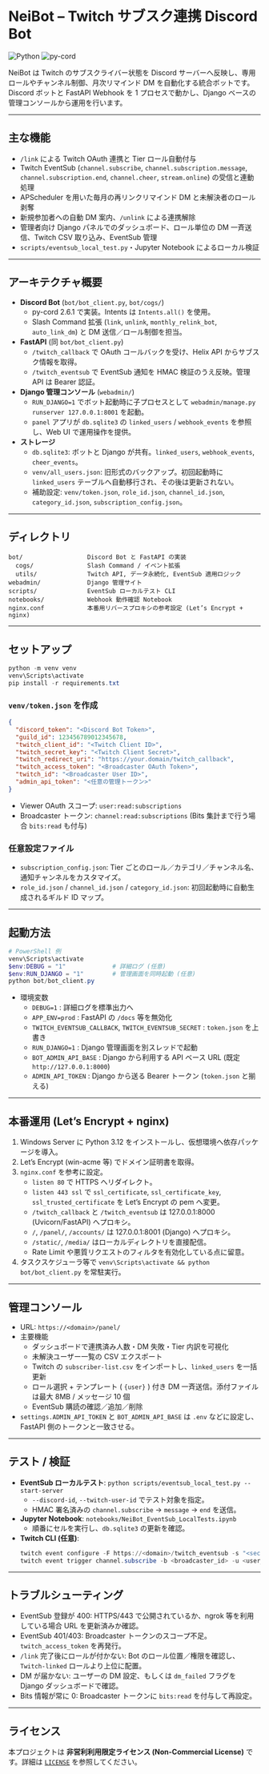 ﻿# NeiBot – Twitch サブスク連携 Discord Bot

![Python](https://img.shields.io/badge/Python-3.12-blue)
![py-cord](https://img.shields.io/badge/py--cord-2.6.1-green)

NeiBot は Twitch のサブスクライバー状態を Discord サーバーへ反映し、専用ロールやチャンネル制御、月次リマインド DM を自動化する統合ボットです。Discord ボットと FastAPI Webhook を 1 プロセスで動かし、Django ベースの管理コンソールから運用を行います。

---

## 主な機能
- `/link` による Twitch OAuth 連携と Tier ロール自動付与
- Twitch EventSub (`channel.subscribe`, `channel.subscription.message`, `channel.subscription.end`, `channel.cheer`, `stream.online`) の受信と連動処理
- APScheduler を用いた毎月の再リンクリマインド DM と未解決者のロール剥奪
- 新規参加者への自動 DM 案内、`/unlink` による連携解除
- 管理者向け Django パネルでのダッシュボード、ロール単位の DM 一斉送信、Twitch CSV 取り込み、EventSub 管理
- `scripts/eventsub_local_test.py`・Jupyter Notebook によるローカル検証

---

## アーキテクチャ概要
- **Discord Bot** (`bot/bot_client.py`, `bot/cogs/`)
  - py-cord 2.6.1 で実装。Intents は `Intents.all()` を使用。
  - Slash Command 拡張 (`link`, `unlink`, `monthly_relink_bot`, `auto_link_dm`) と DM 送信／ロール制御を担当。
- **FastAPI** (同 `bot/bot_client.py`)
  - `/twitch_callback` で OAuth コールバックを受け、Helix API からサブスク情報を取得。
  - `/twitch_eventsub` で EventSub 通知を HMAC 検証のうえ反映。管理 API は Bearer 認証。
- **Django 管理コンソール** (`webadmin/`)
  - `RUN_DJANGO=1` でボット起動時に子プロセスとして `webadmin/manage.py runserver 127.0.0.1:8001` を起動。
  - `panel` アプリが `db.sqlite3` の `linked_users` / `webhook_events` を参照し、Web UI で運用操作を提供。
- **ストレージ**
  - `db.sqlite3`: ボットと Django が共有。`linked_users`, `webhook_events`, `cheer_events`。
  - `venv/all_users.json`: 旧形式のバックアップ。初回起動時に `linked_users` テーブルへ自動移行され、その後は更新されない。
  - 補助設定: `venv/token.json`, `role_id.json`, `channel_id.json`, `category_id.json`, `subscription_config.json`。

---

## ディレクトリ
```
bot/                  Discord Bot と FastAPI の実装
  cogs/               Slash Command / イベント拡張
  utils/              Twitch API, データ永続化, EventSub 適用ロジック
webadmin/             Django 管理サイト
scripts/              EventSub ローカルテスト CLI
notebooks/            Webhook 動作確認 Notebook
nginx.conf            本番用リバースプロキシの参考設定 (Let’s Encrypt + nginx)
```

---

## セットアップ
```powershell
python -m venv venv
venv\Scripts\activate
pip install -r requirements.txt
```

### `venv/token.json` を作成
```json
{
  "discord_token": "<Discord Bot Token>",
  "guild_id": 123456789012345678,
  "twitch_client_id": "<Twitch Client ID>",
  "twitch_secret_key": "<Twitch Client Secret>",
  "twitch_redirect_uri": "https://your.domain/twitch_callback",
  "twitch_access_token": "<Broadcaster OAuth Token>",
  "twitch_id": "<Broadcaster User ID>",
  "admin_api_token": "<任意の管理トークン>"
}
```
- Viewer OAuth スコープ: `user:read:subscriptions`
- Broadcaster トークン: `channel:read:subscriptions` (Bits 集計まで行う場合 `bits:read` も付与)

### 任意設定ファイル
- `subscription_config.json`: Tier ごとのロール／カテゴリ／チャンネル名、通知チャンネルをカスタマイズ。
- `role_id.json` / `channel_id.json` / `category_id.json`: 初回起動時に自動生成されるギルド ID マップ。

---

## 起動方法
```powershell
# PowerShell 例
venv\Scripts\activate
$env:DEBUG = "1"             # 詳細ログ (任意)
$env:RUN_DJANGO = "1"        # 管理画面を同時起動 (任意)
python bot/bot_client.py
```
- 環境変数
  - `DEBUG=1` : 詳細ログを標準出力へ
  - `APP_ENV=prod` : FastAPI の `/docs` 等を無効化
  - `TWITCH_EVENTSUB_CALLBACK`, `TWITCH_EVENTSUB_SECRET` : `token.json` を上書き
  - `RUN_DJANGO=1` : Django 管理画面を別スレッドで起動
  - `BOT_ADMIN_API_BASE` : Django から利用する API ベース URL (既定 `http://127.0.0.1:8000`)
  - `ADMIN_API_TOKEN` : Django から送る Bearer トークン (`token.json` と揃える)

---

## 本番運用 (Let’s Encrypt + nginx)
1. Windows Server に Python 3.12 をインストールし、仮想環境へ依存パッケージを導入。
2. Let’s Encrypt (win-acme 等) でドメイン証明書を取得。
3. `nginx.conf` を参考に設定。
   - `listen 80` で HTTPS へリダイレクト。
   - `listen 443 ssl` で `ssl_certificate`, `ssl_certificate_key`, `ssl_trusted_certificate` を Let’s Encrypt の pem へ変更。
   - `/twitch_callback` と `/twitch_eventsub` は 127.0.0.1:8000 (Uvicorn/FastAPI) へプロキシ。
   - `/`, `/panel/`, `/accounts/` は 127.0.0.1:8001 (Django) へプロキシ。
   - `/static/`, `/media/` はローカルディレクトリを直接配信。
   - Rate Limit や悪質リクエストのフィルタを有効化している点に留意。
4. タスクスケジューラ等で `venv\Scripts\activate && python bot/bot_client.py` を常駐実行。

---

## 管理コンソール
- URL: `https://<domain>/panel/`
- 主要機能
  - ダッシュボードで連携済み人数・DM 失敗・Tier 内訳を可視化
  - 未解決ユーザー一覧の CSV エクスポート
  - Twitch の `subscriber-list.csv` をインポートし、`linked_users` を一括更新
  - ロール選択 + テンプレート ( `{user}` ) 付き DM 一斉送信。添付ファイルは最大 8MB / メッセージ 10 個
  - EventSub 購読の確認／追加／削除
- `settings.ADMIN_API_TOKEN` と `BOT_ADMIN_API_BASE` は `.env` などに設定し、FastAPI 側のトークンと一致させる。

---

## テスト / 検証
- **EventSub ローカルテスト**: `python scripts/eventsub_local_test.py --start-server`
  - `--discord-id`, `--twitch-user-id` でテスト対象を指定。
  - HMAC 署名済みの `channel.subscribe` → `message` → `end` を送信。
- **Jupyter Notebook**: `notebooks/NeiBot_EventSub_LocalTests.ipynb`
  - 順番にセルを実行し、`db.sqlite3` の更新を確認。
- **Twitch CLI (任意)**:
  ```powershell
  twitch event configure -F https://<domain>/twitch_eventsub -s "<secret>"
  twitch event trigger channel.subscribe -b <broadcaster_id> -u <user_id> --tier 1000
  ```

---

## トラブルシューティング
- EventSub 登録が 400: HTTPS/443 で公開されているか、ngrok 等を利用している場合 URL を更新済みか確認。
- EventSub 401/403: Broadcaster トークンのスコープ不足。`twitch_access_token` を再発行。
- `/link` 完了後にロールが付かない: Bot のロール位置／権限を確認し、`Twitch-linked` ロールより上位に配置。
- DM が届かない: ユーザーの DM 設定、もしくは `dm_failed` フラグを Django ダッシュボードで確認。
- Bits 情報が常に 0: Broadcaster トークンに `bits:read` を付与して再設定。

---

## ライセンス
本プロジェクトは **非営利利用限定ライセンス (Non-Commercial License)** です。詳細は [`LICENSE`](./LICENSE) を参照してください。
